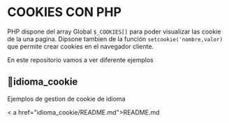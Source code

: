 # COOKIES CON PHP

PHP dispone del array Global ```$_COOKIES[]``` para poder visualizar las cookie de la una pagina. Dipsone tambien de la función ```setcookie('nombre,valor)``` que permite crear cookies en el navegador cliente.

En este repositorio vamos a ver diferente ejemplos

## 📂idioma_cookie

Ejemplos de gestion de cookie de idioma

< a href="idioma_cookie/README.md">README.md</a>